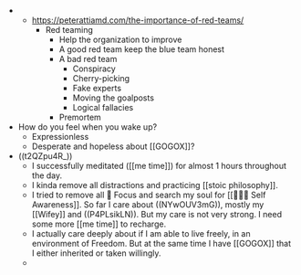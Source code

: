 - 
    - https://peterattiamd.com/the-importance-of-red-teams/
        - Red teaming
            - Help the organization to improve
            - A good red team keep the blue team honest
            - A bad red team
                - Conspiracy
                - Cherry-picking
                - Fake experts
                - Moving the goalposts
                - Logical fallacies
            - Premortem
- How do you feel when you wake up?
    - Expressionless
    - Desperate and hopeless about [[GOGOX]]?
- ((t2QZpu4R_))
    - I successfully meditated ([[me time]]) for almost 1 hours throughout the day.
    - I kinda remove all distractions and practicing [[stoic philosophy]]. 
    - I tried to remove all 🎯 Focus and search my soul for [[🧘🏻‍♂️ Self Awareness]]. So far I care about ((NYwOUV3mG)), mostly my [[Wifey]] and ((P4PLsikLN)). But my care is not very strong. I need some more [[me time]] to recharge.
    - I actually care deeply about if I am able to live freely, in an environment of Freedom. But at the same time I have [[GOGOX]] that I either inherited or taken willingly.
    - 
